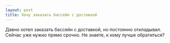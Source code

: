 ```yaml
---
layout: post 
title: Хочу заказать бассейн с доставкой 
--- 
```

Давно хотел заказать бассейн с доставкой, но постоянно откладывал. Сейчас уже нужно прямо срочно. Не знаете, к кому лучше обратиться?